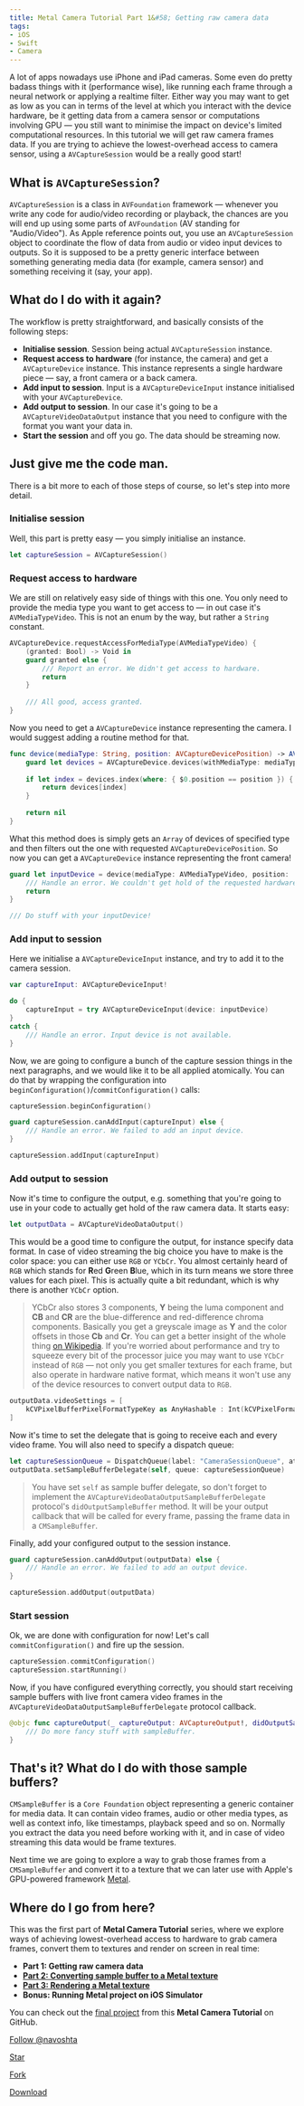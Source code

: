 ```yaml
---
title: Metal Camera Tutorial Part 1&#58; Getting raw camera data
tags:
- iOS
- Swift
- Camera
---
```

A lot of apps nowadays use iPhone and iPad cameras. Some even do pretty badass things with it (performance wise), like running each frame through a neural network or applying a realtime filter. Either way you may want to get as low as you can in terms of the level at which you interact with the device  hardware, be it getting data from a camera sensor or computations involving GPU — you still want to minimise the impact on device's limited computational resources.<!--more--> In this tutorial we will get raw camera frames data. If you are trying to achieve the lowest-overhead access to camera sensor, using a `AVCaptureSession` would be a really good start!

## What is `AVCaptureSession`?

`AVCaptureSession` is a class in `AVFoundation` framework — whenever you write any code for audio/video recording or playback, the chances are you will end up using some parts of `AVFoundation` (AV standing for "Audio/Video"). As Apple reference points out, you use an `AVCaptureSession` object to coordinate the flow of data from audio or video input devices to outputs. So it is supposed to be a pretty generic interface between something generating media data (for example, camera sensor) and something receiving it (say, your app).

## What do I do with it again?

The workflow is pretty straightforward, and basically consists of the following steps:

* **Initialise session**. Session being actual `AVCaptureSession` instance.
* **Request access to hardware** (for instance, the camera) and get a `AVCaptureDevice` instance. This instance represents a single hardware piece — say, a front camera or a back camera.
* **Add input to session**. Input is a `AVCaptureDeviceInput` instance initialised with your `AVCaptureDevice`.
* **Add output to session**. In our case it's going to be a `AVCaptureVideoDataOutput` instance that you need to configure with the format you want your data in.
* **Start the session** and off you go. The data should be streaming now.

## Just give me the code man.

There is a bit more to each of those steps of course, so let's step into more detail.

### Initialise session

Well, this part is pretty easy — you simply initialise an instance.

```swift
let captureSession = AVCaptureSession()
```

### Request access to hardware

We are still on relatively easy side of things with this one. You only need to provide the media type you want to get access to — in out case it's `AVMediaTypeVideo`. This is not an enum by the way, but rather a `String` constant.

```swift
AVCaptureDevice.requestAccessForMediaType(AVMediaTypeVideo) {
    (granted: Bool) -> Void in
    guard granted else {
        /// Report an error. We didn't get access to hardware.
        return
    }
	
    /// All good, access granted.
}
```

Now you need to get a `AVCaptureDevice` instance representing the camera. I would suggest adding a routine method for that.

```swift
func device(mediaType: String, position: AVCaptureDevicePosition) -> AVCaptureDevice? {
    guard let devices = AVCaptureDevice.devices(withMediaType: mediaType) as? [AVCaptureDevice] else { return nil }
    
    if let index = devices.index(where: { $0.position == position }) {
        return devices[index]
    }
    
    return nil
}
```

What this method does is simply gets an `Array` of devices of specified type and then filters out the one with requested `AVCaptureDevicePosition`. So now you can get a `AVCaptureDevice` instance representing the front camera!

```swift
guard let inputDevice = device(mediaType: AVMediaTypeVideo, position: .front) else { 
	/// Handle an error. We couldn't get hold of the requested hardware.
	return 
}

/// Do stuff with your inputDevice!
```

### Add input to session

Here we initialise a `AVCaptureDeviceInput` instance, and try to add it to the camera session.

```swift
var captureInput: AVCaptureDeviceInput!

do {
    captureInput = try AVCaptureDeviceInput(device: inputDevice)
}
catch {
    /// Handle an error. Input device is not available.
}
```

Now, we are going to configure a bunch of the capture session things in the next paragraphs, and we would like it to be all applied atomically. You can do that by wrapping the configuration into `beginConfiguration()`/`commitConfiguration()` calls:

```swift
captureSession.beginConfiguration()

guard captureSession.canAddInput(captureInput) else {
    /// Handle an error. We failed to add an input device.
}

captureSession.addInput(captureInput)
```

### Add output to session

Now it's time to configure the output, e.g. something that you're going to use in your code to actually get hold of the raw camera data. It starts easy:


```swift
let outputData = AVCaptureVideoDataOutput()
```

This would be a good time to configure the output, for instance specify data format. In case of video streaming the big choice you have to make is the color space: you can either use `RGB` or `YCbCr`. You almost certainly heard of `RGB` which stands for **R**ed **G**reen **B**lue, which in its turn means we store three values for each pixel. This is actually quite a bit redundant, which is why there is another `YCbCr` option. 

> YCbCr also stores 3 components, **Y** being the luma component and **CB** and **CR** are the blue-difference and red-difference chroma components. Basically you get a greyscale image as **Y** and the color offsets in those **Cb** and **Cr**. You can get a better insight of the whole thing <a target="_blank" href="https://en.wikipedia.org/wiki/YCbCr">on Wikipedia</a>. 
If you're worried about performance and try to squeeze every bit of the processor juice you may want to use `YCbCr` instead of `RGB` — not only you get smaller textures for each frame, but also operate in hardware native format, which means it won't use any of the device resources to convert output data to `RGB`.

```swift
outputData.videoSettings = [
    kCVPixelBufferPixelFormatTypeKey as AnyHashable : Int(kCVPixelFormatType_420YpCbCr8BiPlanarVideoRange)
]
```

Now it's time to set the delegate that is going to receive each and every video frame. You will also need to specify a dispatch queue:

```swift
let captureSessionQueue = DispatchQueue(label: "CameraSessionQueue", attributes: [])
outputData.setSampleBufferDelegate(self, queue: captureSessionQueue)
```

> You have set `self` as sample buffer delegate, so don't forget to implement the `AVCaptureVideoDataOutputSampleBufferDelegate` protocol's `didOutputSampleBuffer` method. It will be your output callback that will be called for every frame, passing the frame data in a `CMSampleBuffer`.

Finally, add your configured output to the session instance.

```swift
guard captureSession.canAddOutput(outputData) else {
    /// Handle an error. We failed to add an output device.
}

captureSession.addOutput(outputData)
```

### Start session

Ok, we are done with configuration for now! Let's call `commitConfiguration()` and fire up the session.

```swift
captureSession.commitConfiguration()
captureSession.startRunning()
```
Now, if you have configured everything correctly, you should start receiving sample buffers with live front camera video frames in the `AVCaptureVideoDataOutputSampleBufferDelegate` protocol callback. 


```swift
@objc func captureOutput(_ captureOutput: AVCaptureOutput!, didOutputSampleBuffer sampleBuffer: CMSampleBuffer!, from connection: AVCaptureConnection!) {
	/// Do more fancy stuff with sampleBuffer.
}
```

## That's it? What do I do with those sample buffers?

`CMSampleBuffer` is a `Core Foundation` object representing a generic container for media data. It can contain video frames, audio or other media types, as well as context info, like timestamps, playback speed and so on. Normally you extract the data you need before working with it, and in case of video streaming this data would be frame textures. 

Next time we are going to explore a way to grab those frames from a `CMSampleBuffer` and convert it to a texture that we can later use with Apple's GPU-powered framework <a target="_blank" href="https://developer.apple.com/metal/">Metal</a>.

## Where do I go from here?

This was the first part of **Metal Camera Tutorial** series, where we explore ways of achieving lowest-overhead access to hardware to grab camera frames, convert them to textures and render on screen in real time:

* **Part 1: Getting raw camera data**
* <a target="_blank" href="/metal-camera-part-2-metal-texture">**Part 2: Converting sample buffer to a Metal texture**</a>
* <a target="_blank" href="/metal-camera-part-3-render-shader">**Part 3: Rendering a Metal texture**</a>
* **Bonus: Running Metal project on iOS Simulator**

You can check out the <a target="_blank" href="https://github.com/navoshta/MetalRenderCamera">final project</a> from this **Metal Camera Tutorial** on GitHub.

<!-- Place this tag where you want the button to render. -->
<a class="github-button" href="https://github.com/navoshta" data-style="mega" data-count-href="/navoshta/followers" data-count-api="/users/navoshta#followers" data-count-aria-label="# followers on GitHub" aria-label="Follow @navoshta on GitHub">Follow @navoshta</a>
<!-- Place this tag where you want the button to render. -->
<a class="github-button" href="https://github.com/navoshta/MetalRenderCamera" data-icon="octicon-star" data-style="mega" data-count-href="/navoshta/MetalRenderCamera/stargazers" data-count-api="/repos/navoshta/MetalRenderCamera#stargazers_count" data-count-aria-label="# stargazers on GitHub" aria-label="Star navoshta/MetalRenderCamera on GitHub">Star</a>
<!-- Place this tag where you want the button to render. -->
<a class="github-button" href="https://github.com/navoshta/MetalRenderCamera/fork" data-icon="octicon-repo-forked" data-style="mega" data-count-href="/navoshta/MetalRenderCamera/network" data-count-api="/repos/navoshta/MetalRenderCamera#forks_count" data-count-aria-label="# forks on GitHub" aria-label="Fork navoshta/MetalRenderCamera on GitHub">Fork</a>
<!-- Place this tag where you want the button to render. -->
<a class="github-button" href="https://github.com/navoshta/MetalRenderCamera/archive/master.zip" data-icon="octicon-cloud-download" data-style="mega" aria-label="Download navoshta/MetalRenderCamera on GitHub">Download</a>

<!-- Place this tag in your head or just before your close body tag. -->
<script async defer src="https://buttons.github.io/buttons.js"></script>
